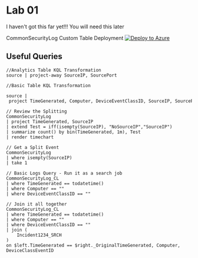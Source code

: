 # Lab 01

I haven't got this far yet!!! You will need this later

CommonSecurityLog Custom Table Deployment
[![Deploy to Azure](https://aka.ms/deploytoazurebutton)](https://portal.azure.com/#create/Microsoft.Template/uri/https%3A%2F%2Fraw.githubusercontent.com%2FTheAlistairRoss%2FMicrosoftSentinel%2Fmain%2FLabs%2FLinux%2520Log%2520Collecting%2520and%2520Filtering%2FBuild%2FCustomTables%2FCommonSecurityLog_CL.json)



## Useful Queries

```kusto
//Analytics Table KQL Transformation
source | project-away SourceIP, SourcePort

```
```kusto
//Basic Table KQL Transformation

source | project TimeGenerated, Computer, DeviceEventClassID, SourceIP, SourcePort

```

```kusto
// Review the Splitting
CommonSecurityLog
| project TimeGenerated, SourceIP
| extend Test = iff(isempty(SourceIP), "NoSourceIP","SourceIP")
| summarize count() by bin(TimeGenerated, 1m), Test
| render timechart
```

```kusto
// Get a Split Event
CommonSecurityLog
| where isempty(SourceIP)
| take 1
```

```kusto
// Basic Logs Query - Run it as a search job
CommonSecurityLog_CL
| where TimeGenerated == todatetime()
| where Computer == ""
| where DeviceEventClassID == ""
```


```kusto
// Join it all together
CommonSecurityLog_CL
| where TimeGenerated == todatetime()
| where Computer == ""
| where DeviceEventClassID == ""
| join (
    Incident1234_SRCH
)
on $left.TimeGenerated == $right._OriginalTimeGenerated, Computer, DeviceClassEventID

